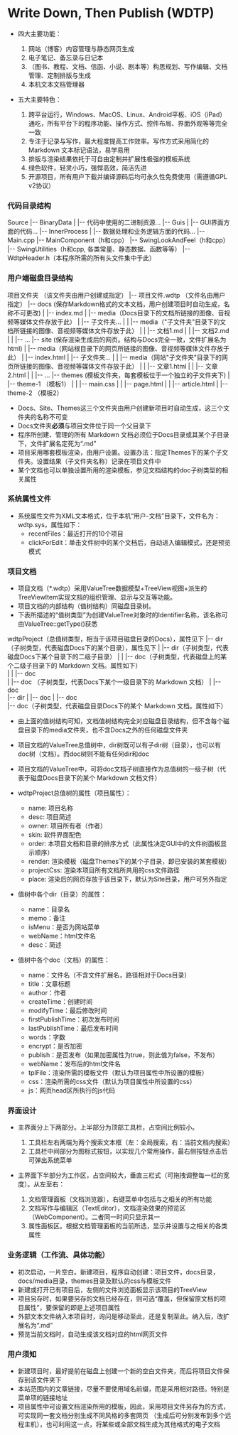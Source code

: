 ﻿# Write Down, Then Publish (WDTP)
 
- 四大主要功能：
    1. 网站（博客）内容管理与静态网页生成
    2. 电子笔记、备忘录与日记本
    3. （图书、教程、文档、信函、小说、剧本等）构思规划、写作编辑、文档管理、定制排版与生成
	4. 本机文本文档管理器

- 五大主要特色：
    1. 跨平台运行，Windows、MacOS、Linux、Android平板、iOS（iPad）通吃，所有平台下的程序功能、操作方式、控件布局、界面外观等等完全一致
    2. 专注于记录与写作，最大程度提高工作效率。写作方式采用简化的 Markdown 文本标记语法，易学易用
	3. 排版与渲染结果依托于可自由定制并扩展性极强的模板系统
    4. 绿色软件，轻灵小巧，强悍高效，简洁先进
    5. 开源项目，所有用户下载并编译源码后均可永久性免费使用（需遵循GPL v2协议）

### 代码目录结构
Source
  |-- BinaryData
  |     |-- 代码中使用的二进制资源...
  |-- Guis
  |     |-- GUI界面方面的代码...
  |-- InnerProcess
  |     |-- 数据处理和业务逻辑方面的代码...
  |-- Main.cpp
  |-- MainComponent（h和cpp）
  |-- SwingLookAndFeel（h和cpp）
  |-- SwingUtilities（h和cpp, 各类常量、静态数据、函数等等）
  |-- WdtpHeader.h（本程序所需的所有头文件集中于此）
  
### 用户端磁盘目录结构

项目文件夹 （该文件夹由用户创建或指定）
  |-- 项目文件.wdtp （文件名由用户指定）
  |-- docs (保存Markdown格式的文本文档，用户创建项目时自动生成，名称不可更改)
  |     |-- index.md
  |     |-- media（Docs目录下的文档所链接的图像、音视频等媒体文件存放于此）
  |		|-- 子文件夹...
  |     |    |-- media（"子文件夹"目录下的文档所链接的图像、音视频等媒体文件存放于此）
  |     |    |-- 文档1.md
  |     |    |-- 文档2.md
  |     |    |-- ...
  |-- site (保存渲染生成后的网页。结构与Docs完全一致，文件扩展名为html)
  |     |-- media（网站根目录下的网页所链接的图像、音视频等媒体文件存放于此）
  |		|-- index.html
  |		|-- 子文件夹...
  |     |    |-- media（网站"子文件夹"目录下的网页所链接的图像、音视频等媒体文件存放于此）
  |     |    |-- 文章1.html
  |     |    |-- 文章2.html
  |     |    |-- ...
  |-- themes (模板文件夹，每套模板位于一个独立的子文件夹下)
  |     |-- theme-1 （模板1）
  |     |    |-- main.css
  |     |    |-- page.html
  |     |    |-- article.html
  |		|-- theme-2 （模板2）

- Docs、Site、Themes这三个文件夹由用户创建新项目时自动生成，这三个文件夹的名称不可变
- Docs文件夹**必须**与项目文件位于同一个父目录下
- 程序所创建、管理的所有 Markdown 文档必须位于Docs目录或其某个子目录下，文件扩展名定死为“.md”
- 项目采用哪套模板渲染，由用户设置。设置办法：指定Themes下的某个子文件夹。设置结果（子文件夹名称）记录在项目文件中
- 某个文档也可以单独设置所用的渲染模板，参见文档结构的doc子树类型的相关属性

### 系统属性文件
- 系统属性文件为XML文本格式，位于本机“用户-文档”目录下，文件名为：wdtp.sys，属性如下：
	- recentFiles：最近打开的10个项目
	- clickForEdit：单击文件树中的某个文档后，自动进入编辑模式，还是预览模式	

### 项目文档
- 项目文档（*.wdtp）采用ValueTree数据模型+TreeView视图+派生的TreeViewItem实现文档的组织管理、显示与交互等功能。
- 项目文档的内部结构（值树结构）同磁盘目录树。
- 下表所描述的“值树类型”为创建ValueTree对象时的Identifier名称，该名称可由ValueTree::getType()获悉

wdtpProject（总值树类型，相当于该项目磁盘目录的Docs），属性见下
  |-- dir（子树类型，代表磁盘Docs下的某个目录），属性见下
  |    |-- dir（子树类型，代表磁盘Docs下某个目录下的二级子目录）
  |    |    |-- doc（子树类型，代表磁盘上的某个二级子目录下的 Markdown 文档。属性如下）  
  |    |    |-- doc  
  |    |-- doc （子树类型，代表Docs下某个一级目录下的 Markdown 文档） 
  |    |-- doc  
  |-- dir
  |    |-- doc 
  |    |-- doc  
  |-- doc（子树类型，代表磁盘目录Docs下的某个 Markdown 文档。属性如下）

- 由上面的值树结构可知，文档值树结构完全对应磁盘目录结构，但不含每个磁盘目录下的media文件夹，也不含Docs之外的任何磁盘文件夹
- 项目文档的ValueTree总值树中，dir树既可以有子dir树（目录），也可以有doc树（文档）。而doc树则不能有任何dir和doc
- 项目文档的ValueTree中，可将doc文档子树直接作为总值树的一级子树（代表于磁盘Docs目录下的某个 Markdown 文档文件）

- wdtpProject总值树的属性（项目属性）：
    - name: 项目名称
    - desc: 项目简述
	- owner: 项目所有者（作者）
	- skin: 软件界面配色
	- order: 本项目文档和目录的排序方式（此属性决定GUI中的文件树面板显示顺序）
	- render: 渲染模板（磁盘Themes下的某个子目录，即已安装的某套模板）
	- projectCss: 渲染本项目所有文档所共用的css文件路径
	- place: 渲染后的网页存放于该目录下，默认为Site目录，用户可另外指定

- 值树中各个dir（目录）的属性：
    - name：目录名
	- memo：备注
	- isMenu：是否为网站菜单
	- webName：html文件名
	- desc：简述

- 值树中各个doc（文档）的属性：
    - name：文件名（不含文件扩展名，路径相对于Docs目录）
    - title：文章标题
    - author：作者
    - createTime：创建时间
    - modifyTime：最后修改时间
    - firstPublishTime：初次发布时间
    - lastPublishTime：最后发布时间
    - words：字数
    - encrypt：是否加密
    - publish：是否发布（如果加密属性为true，则此值为false，不发布）
    - webName：发布后的html文件名
    - tplFile：渲染所需的模板文件（默认为项目属性中所设置的模板）
    - css：渲染所需的css文件（默认为项目属性中所设置的css）
    - js：网页head区所执行的js代码

### 界面设计

- 主界面分上下两部分。上半部分为顶部工具栏，占空间比例较小。
    1. 工具栏左右两端为两个搜索文本框（左：全局搜索，右：当前文档内搜索）
	2. 工具栏中间部分为图标式按钮，以实现几个常用操作，最右侧按钮点击后可弹出系统菜单	

- 主界面下半部分为工作区，占空间较大，垂直三栏式（可拖拽调整每一栏的宽度）。从左至右：
    1. 文档管理面板（文档浏览器），右键菜单中包括与之相关的所有功能
	2. 文档写作与编辑区（TextEditor），文档渲染效果的预览区（WebComponent）。二者同一时间只显示其一
	3. 属性面板区。根据文档管理面板的当前所选，显示并设置与之相关的各类属性

### 业务逻辑（工作流、具体功能）

- 初次启动，一片空白。新建项目，程序自动创建：项目文件，docs目录，docs/media目录，themes目录及默认的css与模板文件
- 新建或打开已有项目后，左侧的文件浏览面板显示该项目的TreeView
- 项目另存时，如果要另存的文档已经存在，则可选“覆盖，但保留原文档的项目属性”，要保留的即是上述项目属性
- 外部文本文件纳入本项目时，询问是移动至此，还是复制至此。纳入后，改扩展名为“.md”
- 预览当前文档时，自动生成该文档对应的html网页文件

### 用户须知

- 新建项目时，最好提前在磁盘上创建一个新的空白文件夹，而后将项目文件保存到该文件夹下
- 本站范围内的文章链接，尽量不要使用域名前缀，而是采用相对路径。特别是菜单项的链接地址
- 项目属性中可设置文档渲染所用的模板，因此，采用项目文件另存为的方式，可实现同一套文档分别生成不同风格的多套网页
  （生成后可分别发布到多个远程主机），也可利用这一点，将某些或全部文档生成为其他格式的电子文档


